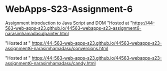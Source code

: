 
# WebApps-S23-Assignment-6
Assignment introduction to Java Script and DOM
"Hosted at "https://44-563-web-apps-s23.github.io/44563-webapps-s23-assignment6-narasimhamadasu/painter.html


"Hosted at " https://44-563-web-apps-s23.github.io/44563-webapps-s23-assignment6-narasimhamadasu/conversions.html


"Hosted at " https://44-563-web-apps-s23.github.io/44563-webapps-s23-assignment6-narasimhamadasu/candy.html
